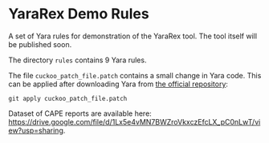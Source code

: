 # YaraRex Demo Rules

A set of Yara rules for demonstration of the YaraRex tool. The tool itself will be published soon. 

The directory `rules` contains 9 Yara rules. 

The file `cuckoo_patch_file.patch` contains a small change in Yara code. This can be applied after downloading Yara from [the official repository](https://github.com/VirusTotal/yara):

```
git apply cuckoo_patch_file.patch 
```

Dataset of CAPE reports are available here: https://drive.google.com/file/d/1Lx5e4vMN7BWZroVkxczEfcLX_pC0nLwT/view?usp=sharing.
